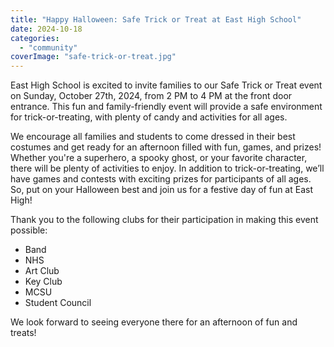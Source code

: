 ```yaml
---
title: "Happy Halloween: Safe Trick or Treat at East High School"
date: 2024-10-18
categories: 
  - "community"
coverImage: "safe-trick-or-treat.jpg"
---
```


East High School is excited to invite families to our Safe Trick or Treat event on Sunday, October 27th, 2024, from 2 PM to 4 PM at the front door entrance. This fun and family-friendly event will provide a safe environment for trick-or-treating, with plenty of candy and activities for all ages.

We encourage all families and students to come dressed in their best costumes and get ready for an afternoon filled with fun, games, and prizes! Whether you're a superhero, a spooky ghost, or your favorite character, there will be plenty of activities to enjoy. In addition to trick-or-treating, we’ll have games and contests with exciting prizes for participants of all ages. So, put on your Halloween best and join us for a festive day of fun at East High!

Thank you to the following clubs for their participation in making this event possible:

- Band
- NHS
- Art Club
- Key Club
- MCSU
- Student Council

We look forward to seeing everyone there for an afternoon of fun and treats!
